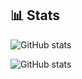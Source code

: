 ## 📊 Stats

![GitHub stats](https://github-readme-stats-takenokogoan96.vercel.app/api?username=takenokogohan96&count_private=true&show_icons=true&theme=github_dark)

![GitHub stats](https://github-readme-stats-takenokogoan96.vercel.app/api/top-langs?username=takenokogohan96&count_private=true&show_icons=true&theme=github_dark)